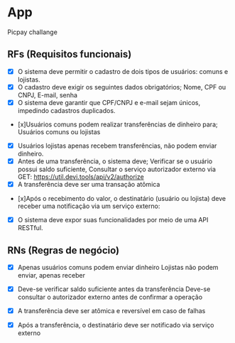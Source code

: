# App

Picpay challange

## RFs (Requisitos funcionais)

- [x] O sistema deve permitir o cadastro de dois tipos de usuários: comuns e lojistas.
- [x] O cadastro deve exigir os seguintes dados obrigatórios; Nome, CPF ou CNPJ, E-mail, senha
- [x] O sistema deve garantir que CPF/CNPJ e e-mail sejam únicos, impedindo cadastros duplicados.
- [x]Usuários comuns podem realizar transferências de dinheiro para; Usuários comuns ou lojistas
- [x] Usuários lojistas apenas recebem transferências, não podem enviar dinheiro.
- [x] Antes de uma transferência, o sistema deve; Verificar se o usuário possui saldo suficiente, Consultar o serviço autorizador externo via GET:
https://util.devi.tools/api/v2/authorize
- [x] A transferência deve ser uma transação atômica
- [x]Após o recebimento do valor, o destinatário (usuário ou lojista) deve receber uma notificação via um serviço externo:
- [x] O sistema deve expor suas funcionalidades por meio de uma API RESTful.


## RNs (Regras de negócio)

- [x] Apenas usuários comuns podem enviar dinheiro
Lojistas não podem enviar, apenas receber
- [x] Deve-se verificar saldo suficiente antes da transferência
Deve-se consultar o autorizador externo antes de confirmar a operação
- [x] A transferência deve ser atômica e reversível em caso de falhas
- [x] Após a transferência, o destinatário deve ser notificado via serviço externo



